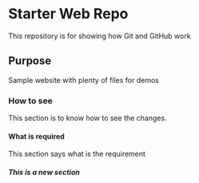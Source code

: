 # Starter Web Repo

This repository is for showing how Git and GitHub work

## Purpose

Sample website with plenty of files for demos

### How to see
This section is to know how to see the changes.

#### What is required
This section says what is the requirement

##### This is a new section
